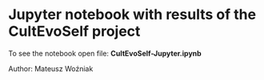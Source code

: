 # Jupyter notebook with results of the CultEvoSelf project

To see the notebook open file: **CultEvoSelf-Jupyter.ipynb**

Author: Mateusz Woźniak
